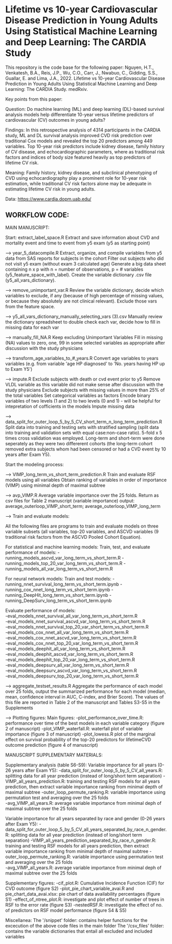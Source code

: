 # Lifetime vs 10-year Cardiovascular Disease Prediction in Young Adults Using Statistical Machine Learning and Deep Learning: The CARDIA Study

This repository is the code base for the following paper: 
Nguyen, H.T., Venkatesh, B.A., Reis, J.P., Wu, C.O., Carr, J., Nwabuo, C., Gidding, S.S., Guallar, E. and Lima, J.A., 2022. Lifetime vs 10-year Cardiovascular Disease Prediction in Young Adults Using Statistical Machine Learning and Deep Learning: The CARDIA Study. medRxiv.


Key points from this paper:

Question: Do machine learning (ML) and deep learning (DL)-based survival analysis models help differentiate 10-year versus lifetime predictors of cardiovascular (CV) outcomes in young adults? 

Findings: In this retrospective analysis of 4314 participants in the CARDIA study, ML and DL survival analysis improved CVD risk prediction over traditional Cox models and revealed the top 20 predictors among 449 variables. Top 10-year risk predictors include kidney disease, family history of CV disease, and echocardiographic parameters, where as traditional risk factors and indices of body size featured heavily as top predictors of lifetime CV risk.   

Meaning: Family history, kidney disease, and subclinical phenotyping of CVD using echocardiography play a prominent role for 10-year risk estimation, while traditional CV risk factors alone may be adequate in estimating lifetime CV risk in young adults.

Data: https://www.cardia.dopm.uab.edu/ 

## WORKFLOW CODE:

MAIN MANUSCRIPT: 

Start: extract_label_space.R
Extract and save information about CVD and mortality event and time to event from y5 exam (y5 as starting point)


--> year_5_datacompile.R
Extract, organize, and compile variables from y5 data from SAS reports for subjects in the cohort 
Filter out subjects who did not visit y5 exam (without exam 3 calculated age)
Generate a big data sheet containing n x p with n = number of observations, p = # variables (y5_feature_space_with_label).
Create the variable dictionary .csv file (y5_all_vars_dictionary).


--> remove_unimportant_var.R
Review the variable dictionary, decide which variables to exclude, if any (because of high percentage of missing values, or because they absolutely are not clinical relevant). Exclude those vars from the feature space.


--> y5_all_vars_dictionary_manually_selecting_vars (3).csv
Manually review the dictionary spreadsheet to double check each var, decide how to fill in missing data for each var


--> manually_fill_NA.R
Keep excluding Unimportant Variables 
Fill in missing (NA) values to zero, one, 99 in some selected variables as appropriate after discussion with the study physicians 


--> transform_age_variables_to_#_years.R
Convert age variables to years variables 
(e.g. from variable 'age HP diagnosed' to 'No. years having HP up to Exam Y5')


--> impute.R
Exclude subjects with death or cvd event prior to y5
Remove VLDL variable as this variable did not make sense after discussion with the study physicians
Exclude subjects with missing values in more than 25% of the total variables
Set categorical variables as factors
Encode binary variables of two levels (1 and 2) to two levels (0 and 1) - will be helpful for intepretation of cofficients in the models 
Impute missing data


-->  data_split_for_outer_loop_5_by_5_CV_short_term_n_long_term_prediction.R
Split data into training and testing sets with stratified sampling (split data into training and validation sets with equal case:non-case ratio). 5-fold x 5 times cross validation was employed. Long-term and short-term were done seperately as they were two differerent cohorts (the long-term cohort removed extra subjects whom had been censored or had a CVD event by 10 years after Exam Y5).




Start the modeling process:

--> VIMP_long_term_vs_short_term_prediction.R
Train and evaluate RSF models using all variables
Obtain ranking of variables in order of importance (VIMP) using minimal depth of maximal subtree


--> avp_VIMP.R
Average variable importance over the 25 folds. Return as csv files for Table 2 manuscript (variable importance)
output: average_outerloop_VIMP_short_term; average_outerloop_VIMP_long_term


--> Train and evaluate models:

All the following files are programs to train and evaluate models on three variable subsets (all variables, top-20 variables, and ASCVD variables (9 traditional risk factors from the ASCVD Pooled Cohort Equation).

For statistical and machine learning models: 
Train, test, and evaluate performance of models:
-running_models_ascvd_var_long_term_vs_short_term.R
-running_models_top_20_var_long_term_vs_short_term.R
-running_models_all_var_long_term_vs_short_term.R

For neural network models:
Train and test models:
-running_nnet_survival_long_term_vs_short_term.ipynb
-running_cox_nnet_long_term_vs_short_term.ipynb
-running_DeepHit_long_term_vs_short_term.ipynb
-running_DeepSurv_long_term_vs_short_term.ipynb

Evaluate performance of models:  
-eval_models_nnet_survival_all_var_long_term_vs_short_term.R  
-eval_models_nnet_survival_ascvd_var_long_term_vs_short_term.R  
-eval_models_nnet_survival_top_20_var_short_term_vs_short_term.R  
-eval_models_cox_nnet_all_var_long_term_vs_short_term.R  
-eval_models_cox_nnet_ascvd_var_long_term_vs_short_term.R  
-eval_models_cox_nnet_top_20_var_long_term_vs_short_term.R  
-eval_models_deephit_all_var_long_term_vs_short_term.R  
-eval_models_deephit_ascvd_var_long_term_vs_short_term.R  
-eval_models_deephit_top_20_var_long_term_vs_short_term.R  
-eval_models_deepsurv_all_var_long_term_vs_short_term.R  
-eval_models_deepsurv_ascvd_var_long_term_vs_short_term.R  
-eval_models_deepsurv_top_20_var_long_term_vs_short_term.R  



--> aggregate_testset_results.R
Aggregate the performance of each model over 25 folds, output the summarized performance for each model (median, mean, confidence interval in AUC, C-index, and Brier Score).
The values of this file are reported in Table 2 of the manuscript and Tables S3-S5 in the Supplements


--> Plotting figures:
Main figures:
-plot_performance_over_time.R: performance over time of the best models in each variable category (figure 2 of manuscript)
-plot_VIMP_waterfall.R: waterfall plot of variable importance (figure 3 of manuscript)
-plot_lowess.R plot of the marginal effect on survival probability of the top-20 predictors for lifetimeCVD outcome prediction (figure 4 of manuscript)








MANUSCRIPT SUPPLEMENTARY MATERIALS: 

Supplementary analysis (table S6-S9):
Variable importance for all years (0-26 years after Exam Y5):
-data_split_for_outer_loop_5_by_5_CV_all_years.R: splitting data for all year prediction (instead of long/short term separation)
-VIMP_all_years_prediction.R: training and testing RSF models for all years prediction, then extract variable importance ranking from minimal depth of maximal subtree
-outer_loop_permute_ranking.R: variable importance using permutation test and averaging over the 25 folds  
-avg_VIMP_all_years.R: average variable importance from minimal deph of maximal subtree over the 25 folds

Variable importance for all years separated by race and gender (0-26 years after Exam Y5):
-data_split_for_outer_loop_5_by_5_CV_all_years_separated_by_race_n_gender.R: splitting data for all year prediction (instead of long/short term separation)
-VIMP_all_years_prediction_separated_by_race_n_gender.R: training and testing RSF models for all years prediction, then extract variable importance ranking from minimal depth of maximal subtree
-outer_loop_permute_ranking.R: variable importance using permutation test and averaging over the 25 folds  
-avg_VIMP_all_years.R: average variable importance from minimal deph of maximal subtree over the 25 folds
 

Supplementary figures:
-cif_plot.R: Cumulative Incidence Function (CIF) for CVD outcome (figure S2)
-plot_pie_chart_variable_avai.R and pie_chart_data_avai.xlsx: pie chart of data availability percentages (figure S1)
-effect_of_ntree_plot.R: investigate and plot effect of number of trees in RSF to the error rate (figure S3)
-nestedRSF.R: investigate the effect of no. of predictors on RSF model performance (figure S4 & S5)


Miscellanea: 
The '/snippet' folder: contains helper functions for the excecution of the above code files in the main folder 
The '/csv_files' folder: contains the variable dictionaries that entail all excluded and included variables
